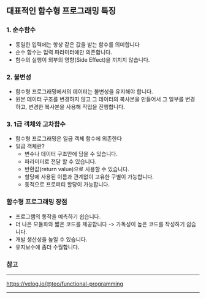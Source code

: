## 대표적인 함수형 프로그래밍 특징
 
### 1. 순수함수
- 동일한 입력에는 항상 같은 값을 받는 함수를 의미합니다
- 순수 함수는 입력 파라미터에만 의존합니다.
- 함수의 실행이 외부의 영향(Side Effect)을 끼치지 않습니다.

### 2. 불변성

 - 함수형 프로그래밍에서의 데이터는 불변성을 유지해야 합니다.
 - 원본 데이터 구조를 변경하지 않고 그 데이터의 복사본을 만들어서 그 일부를 변경하고, 변경한 복사본을 사용해 작업을 진행합니다.

### 3. 1급 객체와 고차함수
 - 함수형 프로그래밍은 일급 객체 함수에 의존한다
 - 일급 객체란?
    - 변수나 데이터 구조안에 담을 수 있습니다.
    - 파라미터로 전달 할 수 있습니다.
    - 반환값(return value)으로 사용할 수 있습니다.
    - 할당에 사용된 이름과 관계없이 고유한 구별이 가능합니다.
    - 동적으로 프로퍼티 할당이 가능합니다.

### 함수형 프로그래밍 장점
- 프로그램의 동작을 예측하기 쉽습니다.
- 더 나은 모듈화와 짧은 코드를 제공합니다 -> 가독성이 높은 코드를 작성하기 쉽습니다.
- 개발 생산성을 높일 수 있습니다.
- 유지보수에 좀더 수월합니다.

### 참고

---
https://velog.io/@teo/functional-programming

---
